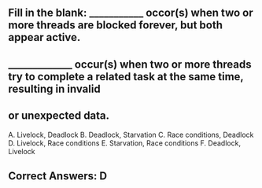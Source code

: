 ## Fill in the blank: ___________ occor(s) when two or more threads are blocked forever, but both appear active.
## _____________ occur(s) when two or more threads try to complete a related task at the same time, resulting in invalid
## or unexpected data.


A. Livelock, Deadlock
B. Deadlock, Starvation
C. Race conditions, Deadlock
D. Livelock, Race conditions
E. Starvation, Race conditions
F. Deadlock, Livelock

## Correct Answers: D